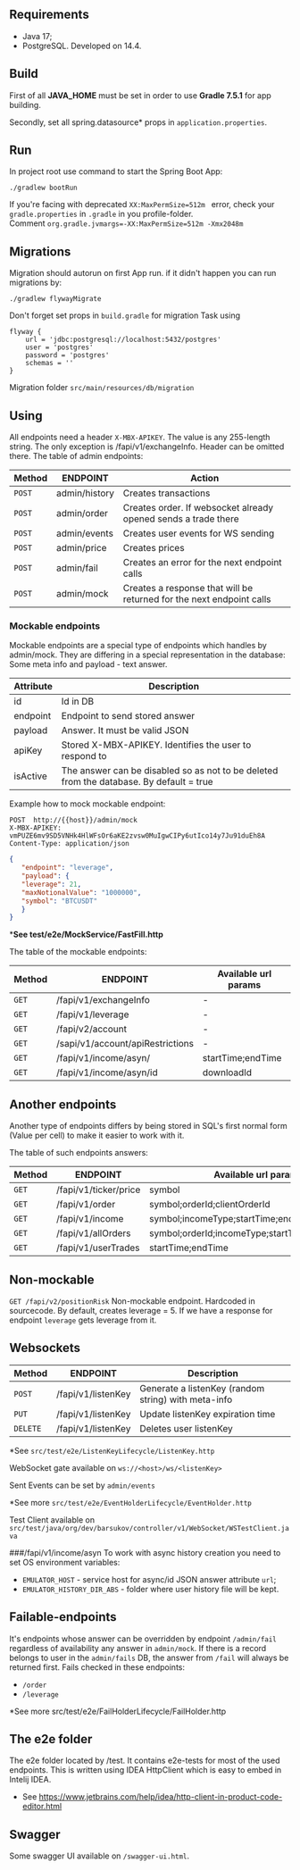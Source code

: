 ## Requirements

- Java 17;
- PostgreSQL. Developed on 14.4.

## Build

First of all **JAVA_HOME** must be set in order to use **Gradle 7.5.1** for app building.

Secondly, set all spring.datasource* props in `application.properties`.

## Run
In project root use command to start the Spring Boot App:

`./gradlew bootRun`

If you're facing with deprecated `XX:MaxPermSize=512m ` error, check your `gradle.properties` in `.gradle` in you profile-folder.   
Comment `org.gradle.jvmargs=-XX:MaxPermSize=512m -Xmx2048m`

## Migrations

Migration should autorun on first App run. if it didn't happen you can run migrations by:

`./gradlew flywayMigrate`

Don't forget set props in `build.gradle` for migration Task using

```
flyway {
    url = 'jdbc:postgresql://localhost:5432/postgres'
    user = 'postgres'
    password = 'postgres'
    schemas = ''
}
```
Migration folder `src/main/resources/db/migration`

## Using

All endpoints need a header `X-MBX-APIKEY`. The value is any 255-length string.
The only exception is /fapi/v1/exchangeInfo. Header can be omitted there.
The table of admin endpoints:

| Method    | ENDPOINT      | Action                                                               |
|-----------|---------------|----------------------------------------------------------------------|
| `POST`    | admin/history | Creates transactions                                                 |
| `POST`    | admin/order   | Creates order. If websocket already opened sends a trade there       |
| `POST`    | admin/events  | Creates user events for WS sending                                   |
| `POST`    | admin/price   | Creates prices                                                       |
| `POST`    | admin/fail    | Creates an error for the next endpoint calls                         |
| `POST`    | admin/mock    | Creates a response that will be returned for the next endpoint calls |

### Mockable endpoints
Mockable endpoints are a special type of endpoints which handles by admin/mock. 
They are differing in a special representation in the database: Some meta info and payload - text answer.

| Attribute   | Description                                                                             |
|-------------|-----------------------------------------------------------------------------------------|
| id          | Id in DB                                                                                |
| endpoint    | Endpoint to send stored answer                                                          |
| payload     | Answer. It must be valid JSON                                                           |
| apiKey      | Stored X-MBX-APIKEY. Identifies the user to respond to                                  |
| isActive    | The answer can be disabled so as not to be deleted from the database. By default = true |

Example how to mock mockable endpoint:

```
POST  http://{{host}}/admin/mock
X-MBX-APIKEY: vmPUZE6mv9SD5VNHk4HlWFsOr6aKE2zvsw0MuIgwCIPy6utIco14y7Ju91duEh8A
Content-Type: application/json
```

```json
{
   "endpoint": "leverage",
   "payload": {
   "leverage": 21,
   "maxNotionalValue": "1000000",
   "symbol": "BTCUSDT"
   }
}
```
***See test/e2e/MockService/FastFill.http** 

The table of the mockable endpoints:

| Method | ENDPOINT                         | Available url params |
|--------|----------------------------------|----------------------|
| `GET`  | /fapi/v1/exchangeInfo            | -                    |
| `GET`  | /fapi/v1/leverage                | -                    |
| `GET`  | /fapi/v2/account                 | -                    |
| `GET`  | /sapi/v1/account/apiRestrictions | -                    |
| `GET`  | /fapi/v1/income/asyn/            | startTime;endTime    |
| `GET`  | /fapi/v1/income/asyn/id          | downloadId           |      


## Another endpoints
Another type of endpoints differs by being stored in SQL's first normal form (Value per cell) to make it easier to work with it.

The table of such endpoints answers:

| Method | ENDPOINT                    | Available url params                              |
|--------|-----------------------------|---------------------------------------------------|
| `GET`  | /fapi/v1/ticker/price       | symbol                                            |
| `GET`  | /fapi/v1/order              | symbol;orderId;clientOrderId                      |
| `GET`  | /fapi/v1/income             | symbol;incomeType;startTime;endTime;limit         |
| `GET`  | /fapi/v1/allOrders          | symbol;orderId;incomeType;startTime;endTime;limit |
| `GET`  | /fapi/v1/userTrades         | startTime;endTime                                 |

## Non-mockable

`GET /fapi/v2/positionRisk`
Non-mockable endpoint. Hardcoded in sourcecode. By default, creates leverage = 5. If we have a response for endpoint `leverage`  gets leverage from it.

## Websockets

| Method   | ENDPOINT             | Description                                         |
|----------|----------------------|-----------------------------------------------------|
| `POST`   | /fapi/v1/listenKey   | Generate a listenKey (random string) with meta-info |
| `PUT`    | /fapi/v1/listenKey   | Update listenKey expiration time                    |
| `DELETE` | /fapi/v1/listenKey   | Deletes user listenKey                              |
*See `src/test/e2e/ListenKeyLifecycle/ListenKey.http`

WebSocket gate available on `ws://<host>/ws/<listenKey>`

Sent Events can be set by `admin/events`

*See more `src/test/e2e/EventHolderLifecycle/EventHolder.http`

Test Client available on `src/test/java/org/dev/barsukov/controller/v1/WebSocket/WSTestClient.java`


###/fapi/v1/income/asyn
To work with async history creation you need to set OS environment variables:
- `EMULATOR_HOST` - service host for async/id JSON answer attribute `url`;
- `EMULATOR_HISTORY_DIR_ABS` - folder where user history file will be kept.

## Failable-endpoints
It's endpoints whose answer can be overridden by endpoint `/admin/fail` regardless of availability any answer in `admin/mock`.
If there is a record belongs to user in the `admin/fails` DB, the answer from `/fail` will always be returned first.
Fails checked in these endpoints:
- `/order`
- `/leverage`

*See more src/test/e2e/FailHolderLifecycle/FailHolder.http


## The e2e folder

The e2e folder located by /test. It contains e2e-tests for most of the used endpoints. 
This is written using IDEA HttpClient which is easy to embed in Intelij IDEA.
* See https://www.jetbrains.com/help/idea/http-client-in-product-code-editor.html

## Swagger 
Some swagger UI available on `/swagger-ui.html`.
